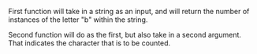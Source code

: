 First function will take in a string as an input, and will return the number of instances of the letter "b" within the string.

Second function will do as the first, but also take in a second argument. That indicates the character that is to be counted.